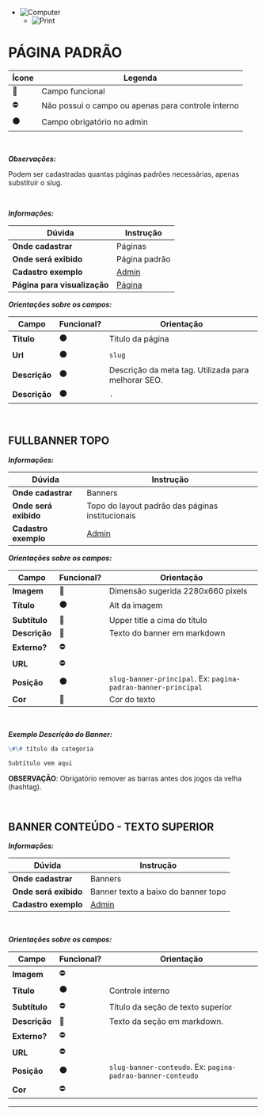 


- ![Computer](../images/prints/computer.png)
  - ![Print](../images/prints/08-pagina-padrao.png)

# PÁGINA PADRÃO

| Ícone               | Legenda                                            |
| ------------------- | -------------------------------------------------- |
| :large_blue_circle: | Campo funcional                                    |
| :no_entry:          | Não possui o campo ou apenas para controle interno |
| :black_circle:      | Campo obrigatório no admin                         |

&nbsp;

**_Observações:_**

Podem ser cadastradas quantas páginas padrões necessárias, apenas substituir o slug.

&nbsp;

**_Informações:_**

| Dúvida                       | Instrução                                                                 |
| ---------------------------- | ------------------------------------------------------------------------- |
| **Onde cadastrar**           | Páginas                                                                   |
| **Onde será exibido**        | Página padrão                                                             |
| **Cadastro exemplo**         | [Admin](https://template5.vnda.dev/admin/paginas/editar?id=pagina-padrao) |
| **Página para visualização** | [Página](https://template5.vnda.dev/p/pagina-padrao)                      |

**_Orientações sobre os campos:_**

| Campo         | Funcional?     | Orientação                                          |
| ------------- | -------------- | --------------------------------------------------- |
| **Titulo**    | :black_circle: | Titulo da página                                    |
| **Url**       | :black_circle: | `slug`                                              |
| **Descrição** | :black_circle: | Descrição da meta tag. Utilizada para melhorar SEO. |
| **Descrição** | :black_circle: | `.`                                                 |

&nbsp;

## FULLBANNER TOPO

**_Informações:_**

| Dúvida                | Instrução                                                     |
| --------------------- | ------------------------------------------------------------- |
| **Onde cadastrar**    | Banners                                                       |
| **Onde será exibido** | Topo do layout padrão das páginas institucionais              |
| **Cadastro exemplo**  | [Admin](https://template5.vnda.dev/admin/midias/editar?id=87) |

**_Orientações sobre os campos:_**

| Campo         | Funcional?          | Orientação                                                    |
| ------------- | ------------------- | ------------------------------------------------------------- |
| **Imagem**    | :large_blue_circle: | Dimensão sugerida 2280x660 pixels                             |
| **Título**    | :black_circle:      | Alt da imagem                                                 |
| **Subtítulo** | :large_blue_circle: | Upper title a cima do título                                  |
| **Descrição** | :large_blue_circle: | Texto do banner em markdown                                   |
| **Externo?**  | :no_entry:          |                                                               |
| **URL**       | :no_entry:          |                                                               |
| **Posição**   | :black_circle:      | `slug-banner-principal`. Ex: `pagina-padrao-banner-principal` |
| **Cor**       | :large_blue_circle: | Cor do texto                                                  |

&nbsp;

**_Exemplo Descrição do Banner:_**

```md
\#\# título da categoria

Subtítulo vem aqui
```

**OBSERVAÇÃO**: Obrigatório remover as barras antes dos jogos da velha (hashtag).

&nbsp;

## BANNER CONTEÚDO - TEXTO SUPERIOR

**_Informações:_**

| Dúvida                | Instrução                                                     |
| --------------------- | ------------------------------------------------------------- |
| **Onde cadastrar**    | Banners                                                       |
| **Onde será exibido** | Banner texto a baixo do banner topo                           |
| **Cadastro exemplo**  | [Admin](https://template5.vnda.dev/admin/midias/editar?id=88) |

&nbsp;

**_Orientações sobre os campos:_**

| Campo         | Funcional?          | Orientação                                                  |
| ------------- | ------------------- | ----------------------------------------------------------- |
| **Imagem**    | :no_entry:          |                                                             |
| **Título**    | :black_circle:      | Controle interno                                            |
| **Subtítulo** | :no_entry:          | Título da seção de texto superior                           |
| **Descrição** | :large_blue_circle: | Texto da seção em markdown.                                 |
| **Externo?**  | :no_entry:          |                                                             |
| **URL**       | :no_entry:          |                                                             |
| **Posição**   | :black_circle:      | `slug-banner-conteudo`. Ex: `pagina-padrao-banner-conteudo` |
| **Cor**       | :no_entry:          |                                                             |

***
